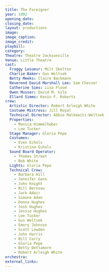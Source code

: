 ```yaml
---
title: The Foreigner
year: 1992
opening_date: 
closing_date: 
layout: productions
image:
image_caption:
image_credit:
playbill: 
category: 
Theatre: Theatre Jacksonville
Venue: Little Theatre
cast:
  Froggy Lesueur: Milt Skelton
  Charlie Baker: Gus Weltsek
  Betty Meeks: Claire Backmann
  Reverend David Marshall Lee: Sam Chesser
  Catherine Sims: Lisa Flood
  Owen Musser: David M. Gile
  Ellard Simms: Kevin F. Roberts
crew:
  Artistic Director: Robert Arleigh White
  Costume Mistress: Jill Royal
  Technical Director: Abbie Malkewitz-Weltsek
  Properties:
    - Monica Himmelheber
    - Lee Tucker
  Stage Manager: Gloria Pepe
  Costumes:
    - Even Echols
    - Kristina Echols
  Sound Board Operator:
    - Thomas Street
    - Bob White
  Lights: Gloria Pepe
  Technical Crew:
    - Barbara Hill
    - Jennifer Gann
    - John Knight
    - Bill Bernsau
    - Jack Adair
    - Simone Aden
    - Donna Hughes
    - Josh Hughes
    - Jessie Hughes
    - Lee Tucker
    - Gus Weltsek
    - Emory Johnson
    - Scott Lowden
    - John Harris
    - Bill Curry
    - Gloria Pepe
    - Betty Dettamore
    - Robert Arleigh White
orchestra:
external_links:
---
```

